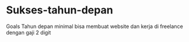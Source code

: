 # Sukses-tahun-depan
Goals Tahun depan minimal bisa membuat website dan kerja di freelance dengan gaji 2 digit
